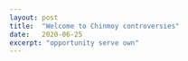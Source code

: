 ```yaml
---
layout: post
title:  "Welcome to Chinmoy controversies"
date:   2020-06-25
excerpt: "opportunity serve own"
---
```


